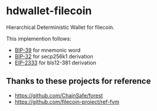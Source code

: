 # hdwallet-filecoin

Hierarchical Deterministic Wallet for filecoin.

This implemention follows:

- [BIP-39](https://github.com/bitcoin/bips/blob/master/bip-0039.mediawiki) for mnemonic word
- [BIP-32](https://github.com/bitcoin/bips/blob/master/bip-0032.mediawiki) for secp256k1 derivation
- [EIP-2333](https://eips.ethereum.org/EIPS/eip-2333) for bls12-381 derivation

## Thanks to these projects for reference
- https://github.com/ChainSafe/forest
- https://github.com/filecoin-project/ref-fvm
